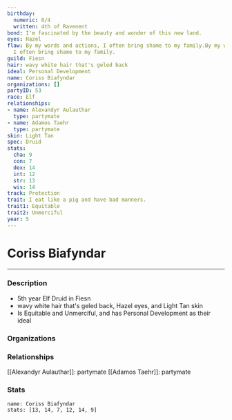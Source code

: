 ```yaml
---
birthday:
  numeric: 8/4
  written: 4th of Ravenent
bond: I'm fascinated by the beauty and wonder of this new land.
eyes: Hazel
flaw: By my words and actions, I often bring shame to my family.By my words and actions,
  I often bring shame to my family.
guild: Fiesn
hair: wavy white hair that's geled back
ideal: Personal Development
name: Coriss Biafyndar
organizations: []
partyID: 53
race: Elf
relationships:
- name: Alexandyr Aulauthar
  type: partymate
- name: Adamos Taehr
  type: partymate
skin: Light Tan
spec: Druid
stats:
  cha: 9
  con: 7
  dex: 14
  int: 12
  str: 13
  wis: 14
track: Protection
trait: I eat like a pig and have bad manners.
trait1: Equitable
trait2: Unmerciful
year: 5
---
```

# Coriss Biafyndar
---
### Description
- 5th year Elf Druid in Fiesn
- wavy white hair that's geled back, Hazel eyes, and Light Tan skin
- Is Equitable and Unmerciful, and has Personal Development as their ideal

### Organizations
### Relationships
[[Alexandyr Aulauthar]]: partymate
[[Adamos Taehr]]: partymate
### Stats
```statblock
name: Coriss Biafyndar
stats: [13, 14, 7, 12, 14, 9]
```